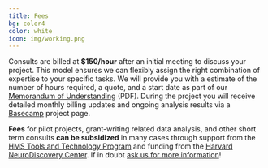 ```yaml
---
title: Fees
bg: color4
color: white
icon: img/working.png
---
```


Consults are billed at **$150/hour** after an initial meeting to discuss your project. This model ensures we can flexibly assign the right combination of expertise to your specific tasks. We will provide you with a estimate of the number of hours required, a quote, and a start date as part of our [Memorandum of Understanding](https://www.dropbox.com/s/epzz9gkt28ix0yg/HBC%20TNT%20MOU.pdf?dl=0) (PDF). During the project you will receive detailed monthly billing updates and ongoing analysis results via a [Basecamp](https://basecamp.com/) project page.

**Fees** for pilot projects, grant-writing related data analysis, and other short term consults **can be subsidized** in many cases through support from the [HMS Tools and Technology Program](http://hms.harvard.edu/departments/tools-and-technology) and funding from the [Harvard NeuroDiscovery Center](http://www.neurodiscovery.harvard.edu/). If in doubt [ask us for more information](#contact)!
